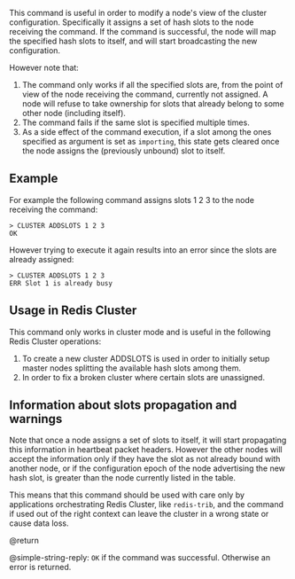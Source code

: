 This command is useful in order to modify a node's view of the cluster
configuration. Specifically it assigns a set of hash slots to the node receiving
the command. If the command is successful, the node will map the specified hash
slots to itself, and will start broadcasting the new configuration.

However note that:

1. The command only works if all the specified slots are, from the point of view
   of the node receiving the command, currently not assigned. A node will refuse
   to take ownership for slots that already belong to some other node (including
   itself).
2. The command fails if the same slot is specified multiple times.
3. As a side effect of the command execution, if a slot among the ones specified
   as argument is set as `importing`, this state gets cleared once the node
   assigns the (previously unbound) slot to itself.

## Example

For example the following command assigns slots 1 2 3 to the node receiving the
command:

    > CLUSTER ADDSLOTS 1 2 3
    OK

However trying to execute it again results into an error since the slots are
already assigned:

    > CLUSTER ADDSLOTS 1 2 3
    ERR Slot 1 is already busy

## Usage in Redis Cluster

This command only works in cluster mode and is useful in the following Redis
Cluster operations:

1. To create a new cluster ADDSLOTS is used in order to initially setup master
   nodes splitting the available hash slots among them.
2. In order to fix a broken cluster where certain slots are unassigned.

## Information about slots propagation and warnings

Note that once a node assigns a set of slots to itself, it will start
propagating this information in heartbeat packet headers. However the other
nodes will accept the information only if they have the slot as not already
bound with another node, or if the configuration epoch of the node advertising
the new hash slot, is greater than the node currently listed in the table.

This means that this command should be used with care only by applications
orchestrating Redis Cluster, like `redis-trib`, and the command if used out of
the right context can leave the cluster in a wrong state or cause data loss.

@return

@simple-string-reply: `OK` if the command was successful. Otherwise an error is
returned.
